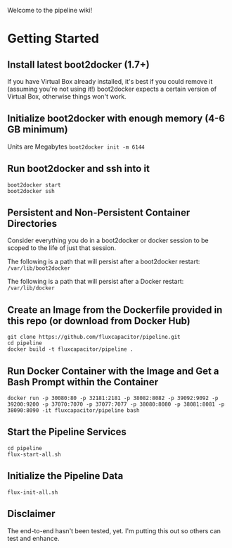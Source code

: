 Welcome to the pipeline wiki!

# Getting Started
## Install latest boot2docker (1.7+) 
If you have Virtual Box already installed, it's best if you could remove it (assuming you're not using it!)
boot2docker expects a certain version of Virtual Box, otherwise things won't work.

## Initialize boot2docker with enough memory (4-6 GB minimum)
Units are Megabytes
`boot2docker init -m 6144`

## Run boot2docker and ssh into it
```
boot2docker start
boot2docker ssh
```

## Persistent and Non-Persistent Container Directories
Consider everything you do in a boot2docker or docker session to be scoped to the life of just that session.

The following is a path that will persist after a boot2docker restart:
`/var/lib/boot2docker`

The following is a path that will persist after a Docker restart:
`/var/lib/docker`

## Create an Image from the Dockerfile provided in this repo (or download from Docker Hub)
```
git clone https://github.com/fluxcapacitor/pipeline.git
cd pipeline
docker build -t fluxcapacitor/pipeline .
```

## Run Docker Container with the Image and Get a Bash Prompt within the Container
```
docker run -p 30080:80 -p 32181:2181 -p 38082:8082 -p 39092:9092 -p 39200:9200 -p 37070:7070 -p 37077:7077 -p 38080:8080 -p 38081:8081 -p 38090:8090 -it fluxcapacitor/pipeline bash
```

## Start the Pipeline Services
```
cd pipeline
flux-start-all.sh
```

## Initialize the Pipeline Data
```
flux-init-all.sh
```

## Disclaimer
The end-to-end hasn't been tested, yet.
I'm putting this out so others can test and enhance.
